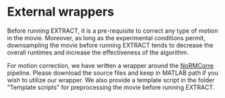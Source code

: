 # External wrappers 

Before running EXTRACT, it is a pre-requisite to correct any type of motion in the movie. Moreover, as long as the experimental conditions permit, downsampling the movie before running EXTRACT tends to decrease the overall runtimes and increase the effectiveness of the algorithm. 

For motion correction, we have written a wrapper around the [NoRMCorre](https://github.com/flatironinstitute/NoRMCorre) pipeline. Please download the source files and keep in MATLAB path if you wish to utilize our wrapper. We also provide a template script in the folder "Template scripts" for preprocessing the movie before running EXTRACT.
